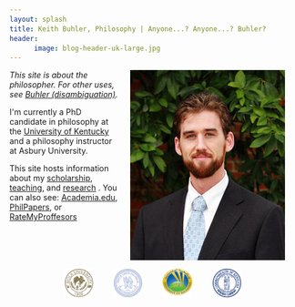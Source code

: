 ```yaml
---
layout: splash
title: Keith Buhler, Philosophy | Anyone...? Anyone...? Buhler? 
header: 
      image: blog-header-uk-large.jpg
--- 
```


<img src="/images/keithbuhler-golden.png" alt="Keith Buhler" hspace="20px" align="right"> 

*This site is about the philosopher. For other uses, see [Buhler (disambiguation)](/disambiguation).*


I'm currently a PhD candidate in philosophy at the [University of Kentucky](/Buhler-CV) and a philosophy instructor at Asbury University. 

This site hosts information about my [scholarship](/Buhler-CV), [teaching](/teaching), and [research](/research) . You can also see: [Academia.edu](https://uky.academia.edu/KeithBuhler), [PhilPapers](http://philpapers.org/profile/47267), or [RateMyProffesors](http://www.ratemyprofessors.com/ShowRatings.jsp?tid=1822771)

<br>
<br>
<br>
<br>

<div align="center"> &nbsp;&nbsp; <img src="/images/seal-biola.png" alt="Biola" height="50" align="center" hspace="10px" width="50"> &nbsp;&nbsp; <img src="/images/seal-thi.png" alt="Torrey Honors" height="50" width="50" align="center" hspace="10px"> &nbsp;&nbsp; <img src="/images/seal-balamand.png" alt="Balamand" height="52" width="52" align="center" hspace="10px"> &nbsp;&nbsp; <img src="/images/seal-uk.png" alt="Kentucky" height="50" width="50" align="center" hspace="10px"> &nbsp;&nbsp; </div>